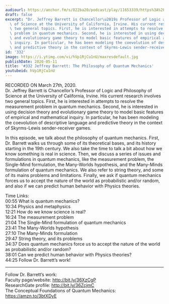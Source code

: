 ```yaml
---
audiourl: https://anchor.fm/s/822ba20/podcast/play/11653339/https%3A%2F%2Fd3ctxlq1ktw2nl.cloudfront.net%2Fproduction%2F2020-2-28%2F59678249-44100-2-b2da15a69124.m4a
draft: false
excerpt: "Dr. Jeffrey Barrett is Chancellor\u2019s Professor of Logic and Philosophy\
  \ of Science at the University of California, Irvine. His current research involves\
  \ two general topics. First, he is interested in attempts to resolve the measurement\
  \ problem in quantum mechanics. Second, he is interested in using decision theory\
  \ and evolutionary game theory to model basic features of empirical and mathematical\
  \ inquiry. In particular, he has been modeling the coevolution of descriptive language\
  \ and predictive theory in the context of Skyrms-Lewis sender-receiver games. "
id: '332'
image: https://i.ytimg.com/vi/hVp1RjCu1nU/maxresdefault.jpg
publishDate: 2020-05-11
title: '#332 Jeffrey Barrett: The Philosophy of Quantum Mechanics'
youtubeid: hVp1RjCu1nU
---
```

<div class="timelinks">

RECORDED ON March 27th, 2020.  
Dr. Jeffrey Barrett is Chancellor’s Professor of Logic and Philosophy of Science at the University of California, Irvine. His current research involves two general topics. First, he is interested in attempts to resolve the measurement problem in quantum mechanics. Second, he is interested in using decision theory and evolutionary game theory to model basic features of empirical and mathematical inquiry. In particular, he has been modeling the coevolution of descriptive language and predictive theory in the context of Skyrms-Lewis sender-receiver games. 

In this episode, we talk about the philosophy of quantum mechanics. First, Dr. Barrett walks us through some of its theoretical bases, and its history starting in the 19th century. We also take the time to talk a bit about how we know something is real in science. Then, we discuss a series of issues and formulations in quantum mechanics, like the measurement problem, the Single-Mind formulation, the Many-Worlds hypothesis, and the Many-Minds formulation of quantum mechanics. We also refer to string theory, and some of its mains problems and limitations. Finally, we ask if quantum mechanics forces us to accept the nature of the world as probabilistic and/or random, and also if we can predict human behavior with Physics theories.

Time Links:  
<time>00:55</time> What is quantum mechanics?  
<time>10:34</time> Physics and metaphysics  
<time>12:21</time> How do we know science is real?  
<time>16:24</time> The measurement problem  
<time>21:04</time> The Single-Mind formulation of quantum mechanics  
<time>23:41</time> The Many-Worlds hypothesis  
<time>27:10</time> The Many-Minds formulation  
<time>29:47</time> String theory, and its problems  
<time>34:37</time> Does quantum mechanics force us to accept the nature of the world as probabilistic and/or random?  
<time>38:01</time> Can we predict human behavior with Physics theories?  
<time>44:25</time> Follow Dr. Barrett’s work!

---

Follow Dr. Barrett’s work:  
Faculty page/website: http://bit.ly/36XzCgP  
ResearchGate profile: http://bit.ly/36ZcjmC  
The Conceptual Foundations of Quantum Mechanics: https://amzn.to/3btXDyE
</div>


